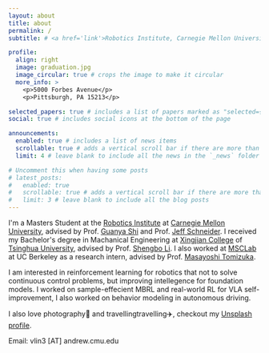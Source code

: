 ```yaml
---
layout: about
title: about
permalink: /
subtitle: # <a href='link'>Robotics Institute, Carnegie Mellon University</a>.

profile:
  align: right
  image: graduation.jpg
  image_circular: true # crops the image to make it circular
  more_info: >
    <p>5000 Forbes Avenue</p>
    <p>Pittsburgh, PA 15213</p>

selected_papers: true # includes a list of papers marked as "selected={true}"
social: true # includes social icons at the bottom of the page

announcements:
  enabled: true # includes a list of news items
  scrollable: true # adds a vertical scroll bar if there are more than 3 news items
  limit: 4 # leave blank to include all the news in the `_news` folder

# Uncomment this when having some posts
# latest_posts:
#   enabled: true
#   scrollable: true # adds a vertical scroll bar if there are more than 3 new posts items
#   limit: 3 # leave blank to include all the blog posts
---
```


I'm a Masters Student at the [Robotics Institute](https://www.ri.cmu.edu) at [Carnegie Mellon University](https://www.ri.cmu.edu), advised by Prof. [Guanya Shi](https://www.gshi.me) and Prof. [Jeff Schneider](https://www.cs.cmu.edu/~schneide/). I received my Bachelor's degree in Machanical Engineering at [Xingjian College](https://www.xjc.tsinghua.edu.cn/en/About.htm) of [Tsinghua University](https://www.tsinghua.edu.cn/en/index.htm), advised by Prof. [Shengbo Li](http://www.idlab-tsinghua.com/thulab/labweb/dpeople.html?11). I also worked at [MSCLab](https://msc.berkeley.edu) at UC Berkeley as a research intern, advised by Prof. [Masayoshi Tomizuka](https://me.berkeley.edu/people/masayoshi-tomizuka/).

I am interested in reinforcement learning for robotics that not to solve continuous control problems, but improving intellegence for foundation models. I worked on sample-effecient MBRL and real-world RL for VLA self-improvement, I also worked on behavior modeling in autonomous driving. 

I also love photography📸 and travellingtravelling✈️, checkout my [Unsplash profile](https://unsplash.com/@darth_u).

Email: vlin3 [AT] andrew.cmu.edu